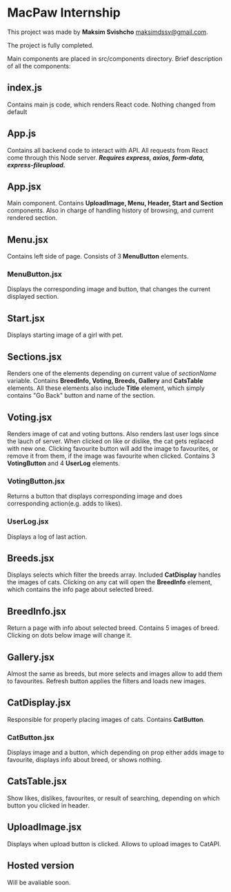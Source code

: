 # MacPaw Internship

This project was made by **Maksim Svishcho** maksimdssv@gmail.com.

The project is fully completed.

Main components are placed in src/components directory. Brief description of all the components:

## index.js

Contains main js code, which renders React code. Nothing changed from default

## App.js

Contains all backend code to interact with API. All requests from React come through this Node server. ***Requires express, axios, form-data, express-fileupload.*** 

## App.jsx

Main component. Contains **UploadImage, Menu, Header, Start and Section** components. Also in charge of handling history of browsing, and current rendered section.

## Menu.jsx

Contains left side of page. Consists of 3 **MenuButton** elements.

### MenuButton.jsx

Displays the corresponding image and button, that changes the current displayed section.

## Start.jsx

Displays starting image of a girl with pet.

## Sections.jsx

Renders one of the elements depending on current value of *sectionName* variable.
Contains **BreedInfo, Voting, Breeds, Gallery** and **CatsTable** elements. All these elements also include **Title** element, which simply contains "Go Back" button and name of the section.

## Voting.jsx

Renders image of cat and voting buttons. Also renders last user logs since the lauch of server. When clicked on like or dislike, the cat gets replaced with new one. Clicking favourite button will add the image to favourites, or remove it from them, if the image was favourite when clicked. Contains 3 **VotingButton** and 4 **UserLog** elements.

### VotingButton.jsx

Returns a button that displays corresponding image and does corresponding action(e.g. adds to likes).

### UserLog.jsx

Displays a log of last action.

## Breeds.jsx

Displays selects which filter the breeds array. Included **CatDisplay** handles the images of cats. Clicking on any cat will open the **BreedInfo** element, which contains the info page about selected breed.

## BreedInfo.jsx

Return a page with info about selected breed. Contains 5 images of breed. Clicking on dots below image will change it.

## Gallery.jsx

Almost the same as breeds, but more selects and images allow to add them to favourites. Refresh button applies the filters and loads new images.

## CatDisplay.jsx

Responsible for properly placing images of cats. Contains **CatButton**.

### CatButton.jsx

Displays image and a button, which depending on prop either adds image to favourite, displays info about breed, or shows nothing.

## CatsTable.jsx 

Show likes, dislikes, favourites, or result of searching, depending on which button you clicked in header.

## UploadImage.jsx

Displays when upload button is clicked. Allows to upload images to CatAPI.

## Hosted version

Will be avaliable soon.
